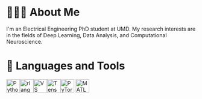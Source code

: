 # 👩🏻‍💻 About Me
I'm an Electrical Engineering PhD student at UMD. My research interests are in the fields of Deep Learning, Data Analysis, and Computational Neuroscience. 

# 🚀 Languages and Tools

<p align="left">
<a href="https://www.python.org/" target="_blank" rel="noreferrer"><img src="https://raw.githubusercontent.com/danielcranney/readme-generator/main/public/icons/skills/python-colored.svg" width="36" height="36" alt="Python" /></a><a href="https://www.r-project.org/" target="_blank" rel="noreferrer"><img src="https://raw.githubusercontent.com/danielcranney/readme-generator/main/public/icons/skills/rlang-colored.svg" width="36" height="36" alt="rlang" /></a><a href="https://code.visualstudio.com/" target="_blank" rel="noreferrer"><img src="https://raw.githubusercontent.com/danielcranney/readme-generator/main/public/icons/skills/visualstudiocode.svg" width="36" height="36" alt="VS Code" /></a><a href="https://www.tensorflow.org/" target="_blank" rel="noreferrer"><img src="https://raw.githubusercontent.com/danielcranney/readme-generator/main/public/icons/skills/tensorflow-colored.svg" width="36" height="36" alt="TensorFlow" /></a><a href="https://pytorch.org/" target="_blank" rel="noreferrer"><img src="https://raw.githubusercontent.com/danielcranney/readme-generator/main/public/icons/skills/pytorch-colored.svg" width="36" height="36" alt="PyTorch" /></a>
 <a href="https://www.mathworks.com/products/matlab.html" target="_blank" rel="noreferrer">
    <img src="https://camo.githubusercontent.com/9cf1b8b68ba0d88163810d53aaae04fc0df16b1f196152a15cf3eed64c9336c2/68747470733a2f2f63646e2e6a7364656c6976722e6e65742f67682f64657669636f6e732f64657669636f6e2f69636f6e732f6d61746c61622f6d61746c61622d6f726967696e616c2e737667" width="36" height="36" alt="MATLAB" />
  </a>
  </a>
</p>

